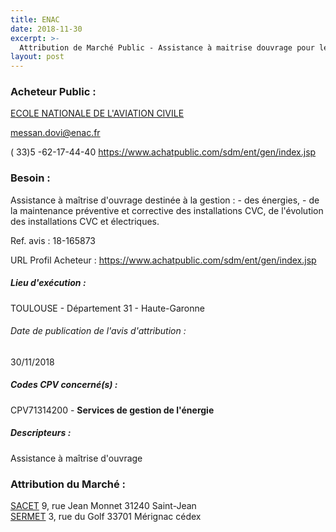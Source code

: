 ```yaml
---
title: ENAC
date: 2018-11-30
excerpt: >-
  Attribution de Marché Public - Assistance à maitrise douvrage pour les opérations de CVC et d'électricité
layout: post
---
```


### Acheteur Public : 
<a href="/acheteur-32/siren-193112562"> ECOLE NATIONALE DE L'AVIATION CIVILE</a><br/>



messan.dovi@enac.fr

( 33)5 -62-17-44-40
https://www.achatpublic.com/sdm/ent/gen/index.jsp
### Besoin :

Assistance à maîtrise d'ouvrage destinée à la gestion : - des énergies, - de la maintenance préventive et corrective des installations CVC, de l'évolution des installations CVC et électriques.

Ref. avis : 18-165873

URL Profil Acheteur : https://www.achatpublic.com/sdm/ent/gen/index.jsp

##### Lieu d'exécution :

TOULOUSE - Département 31 - Haute-Garonne

###### Date de publication de l'avis d'attribution : 
30/11/2018

##### Codes CPV concerné(s) :
CPV71314200 - **Services de gestion de l'énergie** <br/>

##### Descripteurs :
Assistance à maîtrise d'ouvrage <br/>

### Attribution du Marché :
<a href="/entreprise-255/siren-328593546"> SACET</a>    9, rue Jean Monnet 31240 Saint-Jean <br/>
<a href="/entreprise-269/siren-799439583"> SERMET</a>    3, rue du Golf 33701 Mérignac cédex <br/>
